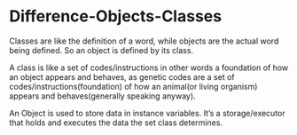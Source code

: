 # Difference-Objects-Classes


Classes are like the definition of a word, while objects are the actual word being defined. So an object is defined by its class.

A class is like a set of codes/instructions in other words a foundation of how an object appears and behaves, 
as genetic codes are a set of codes/instructions(foundation) of how an animal(or living organism) 
appears and behaves(generally speaking anyway).

An Object is used to store data in instance variables. It’s a storage/executor that holds and executes the data the set class determines.
